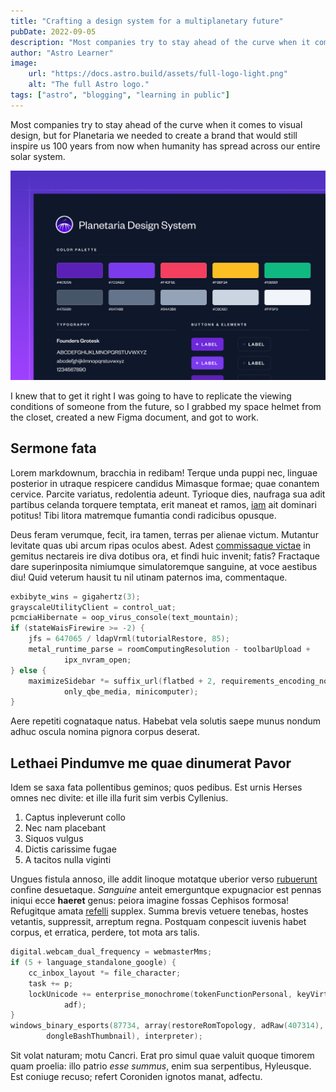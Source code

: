 ```yaml
---
title: "Crafting a design system for a multiplanetary future"
pubDate: 2022-09-05
description: "Most companies try to stay ahead of the curve when it comes to visual design, but for Planetaria we needed to create a brand that would still inspire us 100 years from now when humanity has spread across our entire solar system."
author: "Astro Learner"
image:
    url: "https://docs.astro.build/assets/full-logo-light.png"
    alt: "The full Astro logo."
tags: ["astro", "blogging", "learning in public"]
---
```


Most companies try to stay ahead of the curve when it comes to visual design, but for Planetaria we needed to create a brand that would still inspire us 100 years from now when humanity has spread across our entire solar system.

![Planetaria design system.](./images/planetaria-design-system.png)

I knew that to get it right I was going to have to replicate the viewing conditions of someone from the future, so I grabbed my space helmet from the closet, created a new Figma document, and got to work.

## Sermone fata

Lorem markdownum, bracchia in redibam! Terque unda puppi nec, linguae posterior
in utraque respicere candidus Mimasque formae; quae conantem cervice. Parcite
variatus, redolentia adeunt. Tyrioque dies, naufraga sua adit partibus celanda
torquere temptata, erit maneat et ramos, [iam](#) ait dominari
potitus! Tibi litora matremque fumantia condi radicibus opusque.

Deus feram verumque, fecit, ira tamen, terras per alienae victum. Mutantur
levitate quas ubi arcum ripas oculos abest. Adest [commissaque
victae](#) in gemitus nectareis ire diva
dotibus ora, et findi huic invenit; fatis? Fractaque dare superinposita
nimiumque simulatoremque sanguine, at voce aestibus diu! Quid veterum hausit tu
nil utinam paternos ima, commentaque.

```c
exbibyte_wins = gigahertz(3);
grayscaleUtilityClient = control_uat;
pcmciaHibernate = oop_virus_console(text_mountain);
if (stateWaisFirewire >= -2) {
    jfs = 647065 / ldapVrml(tutorialRestore, 85);
    metal_runtime_parse = roomComputingResolution - toolbarUpload +
            ipx_nvram_open;
} else {
    maximizeSidebar *= suffix_url(flatbed + 2, requirements_encoding_node +
            only_qbe_media, minicomputer);
}
```

Aere repetiti cognataque natus. Habebat vela solutis saepe munus nondum adhuc
oscula nomina pignora corpus deserat.

## Lethaei Pindumve me quae dinumerat Pavor

Idem se saxa fata pollentibus geminos; quos pedibus. Est urnis Herses omnes nec
divite: et ille illa furit sim verbis Cyllenius.

1. Captus inpleverunt collo
2. Nec nam placebant
3. Siquos vulgus
4. Dictis carissime fugae
5. A tacitos nulla viginti

Ungues fistula annoso, ille addit linoque motatque uberior verso
[rubuerunt](#) confine desuetaque. _Sanguine_ anteit
emerguntque expugnacior est pennas iniqui ecce **haeret** genus: peiora imagine
fossas Cephisos formosa! Refugitque amata [refelli](#)
supplex. Summa brevis vetuere tenebas, hostes vetantis, suppressit, arreptum
regna. Postquam conpescit iuvenis habet corpus, et erratica, perdere, tot mota
ars talis.

```c
digital.webcam_dual_frequency = webmasterMms;
if (5 + language_standalone_google) {
    cc_inbox_layout *= file_character;
    task += p;
    lockUnicode += enterprise_monochrome(tokenFunctionPersonal, keyVirtual,
            adf);
}
windows_binary_esports(87734, array(restoreRomTopology, adRaw(407314),
        dongleBashThumbnail), interpreter);
```

Sit volat naturam; motu Cancri. Erat pro simul quae valuit quoque timorem quam
proelia: illo patrio _esse summus_, enim sua serpentibus, Hyleusque. Est coniuge
recuso; refert Coroniden ignotos manat, adfectu.
